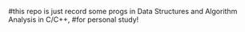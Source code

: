 #this repo is just record some progs in Data Structures and Algorithm Analysis in C/C++,
#for personal study!
